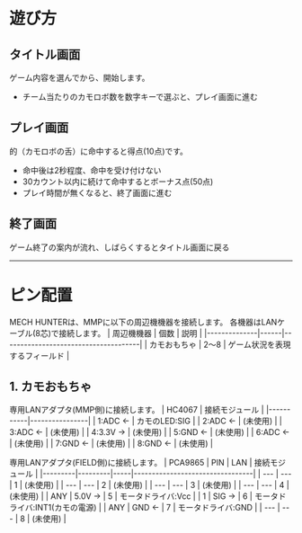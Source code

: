 # 遊び方
## タイトル画面
ゲーム内容を選んでから、開始します。
- チーム当たりのカモロボ数を数字キーで選ぶと、プレイ画面に進む

## プレイ画面
的（カモロボの舌）に命中すると得点(10点)です。
- 命中後は2秒程度、命中を受け付けない
- 30カウント以内に続けて命中するとボーナス点(50点)
- プレイ時間が無くなると、終了画面に進む

## 終了画面
ゲーム終了の案内が流れ、しばらくするとタイトル画面に戻る

-----
# ピン配置
MECH HUNTERは、MMPに以下の周辺機機器を接続します。
各機器はLANケーブル(8芯)で接続します。
| 周辺機機器   | 個数 | 説明                                 |
|--------------|------|--------------------------------------|
| カモおもちゃ | 2～8 | ゲーム状況を表現するフィールド       |

## 1. カモおもちゃ
専用LANアダプタ(MMP側)に接続します。
| HC4067    | 接続モジュール |
|-----------|----------------|
| 1:ADC  ← | カモのLED:SIG  |
| 2:ADC  ← | (未使用)       |
| 3:ADC  ← | (未使用)       |
| 4:3.3V → | (未使用)       |
| 5:GND  ← | (未使用)       |
| 6:ADC  ← | (未使用)       |
| 7:GND  ← | (未使用)       |
| 8:GND  ← | (未使用)       |

専用LANアダプタ(FIELD側)に接続します。
| PCA9865 | PIN     | LAN | 接続モジュール                  |
|---------|---------|-----|---------------------------------|
| ---     | ---     |  1  | (未使用)                        |
| ---     | ---     |  2  | (未使用)                        |
| ---     | ---     |  3  | (未使用)                        |
| ---     | ---     |  4  | (未使用)                        |
| ANY     | 5.0V → |  5  | モータドライバ:Vcc              |
| 1       | SIG  → |  6  | モータドライバ:INT1(カモの電源) |
| ANY     | GND  ← |  7  | モータドライバ:GND              |
| ---     | ---     |  8  | (未使用)                        |